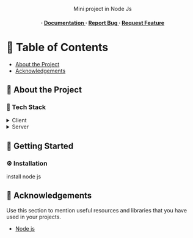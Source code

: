 <div align='center'>

<p>Mini project in Node Js </p>

<h4> <span> · </span> <a href="https://github.com/SamantaMancini/Node-Js-Odin/blob/master/README.md"> Documentation </a> <span> · </span> <a href="https://github.com/SamantaMancini/Node-Js-Odin/issues"> Report Bug </a> <span> · </span> <a href="https://github.com/SamantaMancini/Node-Js-Odin/issues"> Request Feature </a> </h4>


</div>

# :notebook_with_decorative_cover: Table of Contents

- [About the Project](#star2-about-the-project)
- [Acknowledgements](#gem-acknowledgements)


## :star2: About the Project
### :space_invader: Tech Stack
<details> <summary>Client</summary> <ul>
<li><a href="">Javascript</a></li>
</ul> </details>
<details> <summary>Server</summary> <ul>
<li><a href="">Node Js</a></li>
</ul> </details>

## :toolbox: Getting Started

### :gear: Installation

install node js



## :gem: Acknowledgements

Use this section to mention useful resources and libraries that you have used in your projects.

- [Node js]()
